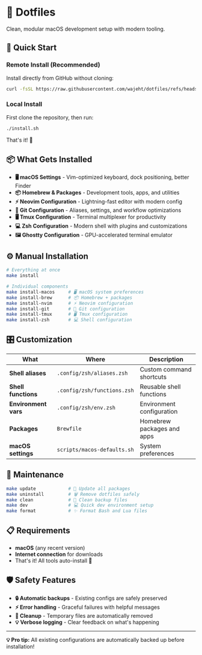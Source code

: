# 🌟 Dotfiles

Clean, modular macOS development setup with modern tooling.

## 🚀 Quick Start

### Remote Install (Recommended)

Install directly from GitHub without cloning:

```bash
curl -fsSL https://raw.githubusercontent.com/wajeht/dotfiles/refs/heads/main/remote-install.sh | bash
```

### Local Install

First clone the repository, then run:

```bash
./install.sh
```

That's it! 🎉

## 📦 What Gets Installed

- **🖥️ macOS Settings** - Vim-optimized keyboard, dock positioning, better Finder
- **📦 Homebrew & Packages** - Development tools, apps, and utilities
- **⚡ Neovim Configuration** - Lightning-fast editor with modern config
- **🔗 Git Configuration** - Aliases, settings, and workflow optimizations
- **🖥️ Tmux Configuration** - Terminal multiplexer for productivity
- **💻 Zsh Configuration** - Modern shell with plugins and customizations
- **🖼️ Ghostty Configuration** - GPU-accelerated terminal emulator

## ⚙️ Manual Installation

```bash
# Everything at once
make install

# Individual components
make install-macos     # 🖥️ macOS system preferences
make install-brew      # 📦 Homebrew + packages
make install-nvim      # ⚡ Neovim configuration
make install-git       # 🔗 Git configuration
make install-tmux      # 🖥️ Tmux configuration
make install-zsh       # 💻 Shell configuration
```

## 🎛️ Customization

| What | Where | Description |
|------|-------|-------------|
| **Shell aliases** | `.config/zsh/aliases.zsh` | Custom command shortcuts |
| **Shell functions** | `.config/zsh/functions.zsh` | Reusable shell functions |
| **Environment vars** | `.config/zsh/env.zsh` | Environment configuration |
| **Packages** | `Brewfile` | Homebrew packages and apps |
| **macOS settings** | `scripts/macos-defaults.sh` | System preferences |

## 🔧 Maintenance

```bash
make update            # 🔄 Update all packages
make uninstall         # 🗑️ Remove dotfiles safely
make clean             # 🧹 Clean backup files
make dev               # 💻 Quick dev environment setup
make format            # ✨ Format Bash and Lua files
```

## 📋 Requirements

- **macOS** (any recent version)
- **Internet connection** for downloads
- That's it! All tools auto-install 🎯

## 🛡️ Safety Features

- **🔒 Automatic backups** - Existing configs are safely preserved
- **⚡ Error handling** - Graceful failures with helpful messages
- **🧹 Cleanup** - Temporary files are automatically removed
- **💡 Verbose logging** - Clear feedback on what's happening

---

**💡 Pro tip:** All existing configurations are automatically backed up before installation!
